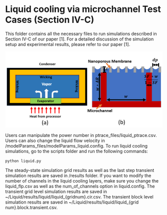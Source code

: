 # Liquid cooling via microchannel Test Cases (Section IV-C)


This folder contains all the necessary files to run simulations described in Section IV-C of our paper [1].
For a detailed discussion of the simulation setup and experimental results, please refer to our paper [1].

![](/image/VC.PNG)

Users can manipulate the power number in ptrace_files/liquid_ptrace.csv. 
Users can also change the liquid flow velocity in /modelParams_files/modelParams_liquid.config.
To run liquid cooling simulations, go to the scripts folder and run the following commands:
```python
python liquid.py
```
The steady-state simulation grid results as well as the last step transient simulation results are saved in /results folder.
If you want to modify the number of channels in the liquid cooling layers, make sure you change the liquid_flp.csv as well as the num_of_channels option in liquid.config.
The transient grid level simulation results are saved in ~/Liquid/results/liquid/liquid_{gridnum}.cir.csv. 
The transient block level simulation results are saved in ~/Liquid/results/liquid/liquid_{grid num}.block.transient.csv. 
